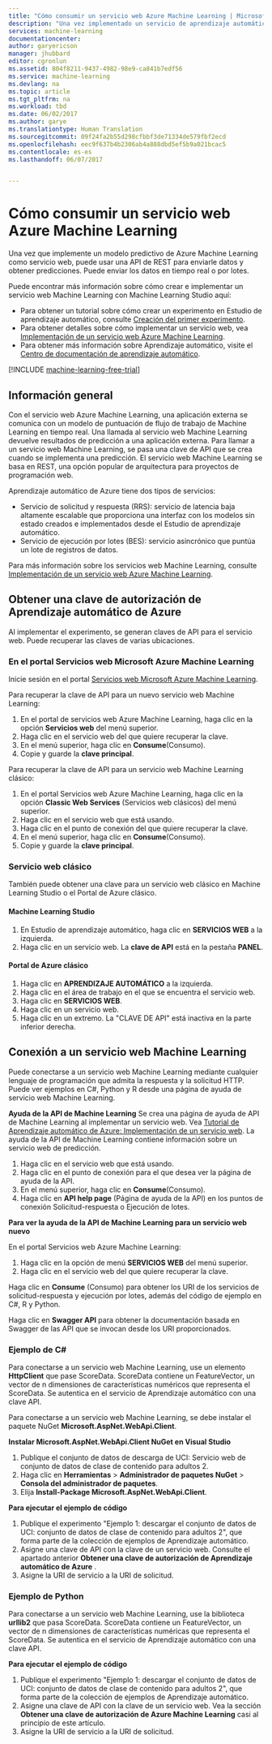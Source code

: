 ```yaml
---
title: "Cómo consumir un servicio web Azure Machine Learning | Microsoft Docs"
description: "Una vez implementado un servicio de aprendizaje automático, se puede consumir el servicio web RESTFul facilitado como servicio de solicitud-respuesta en tiempo real o como servicio de ejecución por lotes."
services: machine-learning
documentationcenter: 
author: garyericson
manager: jhubbard
editor: cgronlun
ms.assetid: 804f8211-9437-4982-98e9-ca841b7edf56
ms.service: machine-learning
ms.devlang: na
ms.topic: article
ms.tgt_pltfrm: na
ms.workload: tbd
ms.date: 06/02/2017
ms.author: garye
ms.translationtype: Human Translation
ms.sourcegitcommit: 09f24fa2b55d298cfbbf3de71334de579fbf2ecd
ms.openlocfilehash: eec9f637b4b2306ab4a888dbd5ef5b9a021bcac5
ms.contentlocale: es-es
ms.lasthandoff: 06/07/2017


---
```

# <a name="how-to-consume-an-azure-machine-learning-web-service"></a>Cómo consumir un servicio web Azure Machine Learning

Una vez que implemente un modelo predictivo de Azure Machine Learning como servicio web, puede usar una API de REST para enviarle datos y obtener predicciones. Puede enviar los datos en tiempo real o por lotes.

Puede encontrar más información sobre cómo crear e implementar un servicio web Machine Learning con Machine Learning Studio aquí:

* Para obtener un tutorial sobre cómo crear un experimento en Estudio de aprendizaje automático, consulte [Creación del primer experimento](machine-learning-create-experiment.md).
* Para obtener detalles sobre cómo implementar un servicio web, vea [Implementación de un servicio web Azure Machine Learning](machine-learning-publish-a-machine-learning-web-service.md).
* Para obtener más información sobre Aprendizaje automático, visite el [Centro de documentación de aprendizaje automático](https://azure.microsoft.com/documentation/services/machine-learning/).

[!INCLUDE [machine-learning-free-trial](../../includes/machine-learning-free-trial.md)]

## <a name="overview"></a>Información general
Con el servicio web Azure Machine Learning, una aplicación externa se comunica con un modelo de puntuación de flujo de trabajo de Machine Learning en tiempo real. Una llamada al servicio web Machine Learning devuelve resultados de predicción a una aplicación externa. Para llamar a un servicio web Machine Learning, se pasa una clave de API que se crea cuando se implementa una predicción. El servicio web Machine Learning se basa en REST, una opción popular de arquitectura para proyectos de programación web.

Aprendizaje automático de Azure tiene dos tipos de servicios:

* Servicio de solicitud y respuesta (RRS): servicio de latencia baja altamente escalable que proporciona una interfaz con los modelos sin estado creados e implementados desde el Estudio de aprendizaje automático.
* Servicio de ejecución por lotes (BES): servicio asincrónico que puntúa un lote de registros de datos.

Para más información sobre los servicios web Machine Learning, consulte [Implementación de un servicio web Azure Machine Learning](machine-learning-publish-a-machine-learning-web-service.md).

## <a name="get-an-azure-machine-learning-authorization-key"></a>Obtener una clave de autorización de Aprendizaje automático de Azure
Al implementar el experimento, se generan claves de API para el servicio web. Puede recuperar las claves de varias ubicaciones.

### <a name="from-the-microsoft-azure-machine-learning-web-services-portal"></a>En el portal Servicios web Microsoft Azure Machine Learning
Inicie sesión en el portal [Servicios web Microsoft Azure Machine Learning](https://services.azureml.net).

Para recuperar la clave de API para un nuevo servicio web Machine Learning:

1. En el portal de servicios web Azure Machine Learning, haga clic en la opción **Servicios web** del menú superior.
2. Haga clic en el servicio web del que quiere recuperar la clave.
3. En el menú superior, haga clic en **Consume**(Consumo).
4. Copie y guarde la **clave principal**.

Para recuperar la clave de API para un servicio web Machine Learning clásico:

1. En el portal Servicios web Azure Machine Learning, haga clic en la opción **Classic Web Services** (Servicios web clásicos) del menú superior.
2. Haga clic en el servicio web que está usando.
3. Haga clic en el punto de conexión del que quiere recuperar la clave.
4. En el menú superior, haga clic en **Consume**(Consumo).
5. Copie y guarde la **clave principal**.

### <a name="classic-web-service"></a>Servicio web clásico
 También puede obtener una clave para un servicio web clásico en Machine Learning Studio o el Portal de Azure clásico.

#### <a name="machine-learning-studio"></a>Machine Learning Studio
1. En Estudio de aprendizaje automático, haga clic en **SERVICIOS WEB** a la izquierda.
2. Haga clic en un servicio web. La **clave de API** está en la pestaña **PANEL**.

#### <a name="azure-classic-portal"></a>Portal de Azure clásico
1. Haga clic en **APRENDIZAJE AUTOMÁTICO** a la izquierda.
2. Haga clic en el área de trabajo en el que se encuentra el servicio web.
3. Haga clic en **SERVICIOS WEB**.
4. Haga clic en un servicio web.
5. Haga clic en un extremo. La "CLAVE DE API" está inactiva en la parte inferior derecha.

## <a id="connect"></a>Conexión a un servicio web Machine Learning
Puede conectarse a un servicio web Machine Learning mediante cualquier lenguaje de programación que admita la respuesta y la solicitud HTTP. Puede ver ejemplos en C#, Python y R desde una página de ayuda de servicio web Machine Learning.

**Ayuda de la API de Machine Learning** Se crea una página de ayuda de API de Machine Learning al implementar un servicio web. Vea [Tutorial de Aprendizaje automático de Azure: Implementación de un servicio web](machine-learning-walkthrough-5-publish-web-service.md).
La ayuda de la API de Machine Learning contiene información sobre un servicio web de predicción.

1. Haga clic en el servicio web que está usando.
2. Haga clic en el punto de conexión para el que desea ver la página de ayuda de la API.
3. En el menú superior, haga clic en **Consume**(Consumo).
4. Haga clic en **API help page** (Página de ayuda de la API) en los puntos de conexión Solicitud-respuesta o Ejecución de lotes.

**Para ver la ayuda de la API de Machine Learning para un servicio web nuevo**

En el portal Servicios web Azure Machine Learning:

1. Haga clic en la opción de menú **SERVICIOS WEB** del menú superior.
2. Haga clic en el servicio web del que quiere recuperar la clave.

Haga clic en **Consume** (Consumo) para obtener los URI de los servicios de solicitud-respuesta y ejecución por lotes, además del código de ejemplo en C#, R y Python.

Haga clic en **Swagger API** para obtener la documentación basada en Swagger de las API que se invocan desde los URI proporcionados.

### <a name="c-sample"></a>Ejemplo de C#
Para conectarse a un servicio web Machine Learning, use un elemento **HttpClient** que pase ScoreData. ScoreData contiene un FeatureVector, un vector de n dimensiones de características numéricos que representa el ScoreData. Se autentica en el servicio de Aprendizaje automático con una clave API.

Para conectarse a un servicio web Machine Learning, se debe instalar el paquete NuGet **Microsoft.AspNet.WebApi.Client**.

**Instalar Microsoft.AspNet.WebApi.Client NuGet en Visual Studio**

1. Publique el conjunto de datos de descarga de UCI: Servicio web de conjunto de datos de clase de contenido para adultos 2.
2. Haga clic en **Herramientas** > **Administrador de paquetes NuGet** > **Consola del administrador de paquetes**.
3. Elija **Install-Package Microsoft.AspNet.WebApi.Client**.

**Para ejecutar el ejemplo de código**

1. Publique el experimento "Ejemplo 1: descargar el conjunto de datos de UCI: conjunto de datos de clase de contenido para adultos 2", que forma parte de la colección de ejemplos de Aprendizaje automático.
2. Asigne una clave de API con la clave de un servicio web. Consulte el apartado anterior **Obtener una clave de autorización de Aprendizaje automático de Azure** .
3. Asigne la URI de servicio a la URI de solicitud.

### <a name="python-sample"></a>Ejemplo de Python
Para conectarse a un servicio web Machine Learning, use la biblioteca **urllib2** que pasa ScoreData. ScoreData contiene un FeatureVector, un vector de n dimensiones de características numéricas que representa el ScoreData. Se autentica en el servicio de Aprendizaje automático con una clave API.

**Para ejecutar el ejemplo de código**

1. Publique el experimento "Ejemplo 1: descargar el conjunto de datos de UCI: conjunto de datos de clase de contenido para adultos 2", que forma parte de la colección de ejemplos de Aprendizaje automático.
2. Asigne una clave de API con la clave de un servicio web. Vea la sección **Obtener una clave de autorización de Azure Machine Learning** casi al principio de este artículo.
3. Asigne la URI de servicio a la URI de solicitud.


